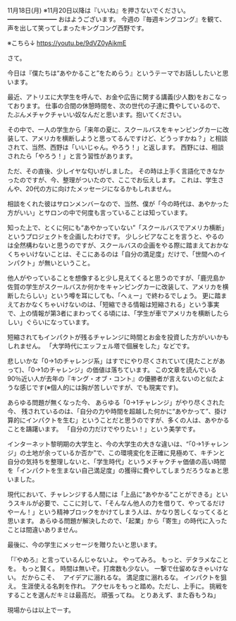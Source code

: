 11月18日(月) ※11月20日以降は『いいね』を押さないでください。
━━━━━━━━
おはようございます。
今週の『毎週キングコング』を観て、声を出して笑ってしまったキングコング西野です。

※こちら↓
https://youtu.be/9dVZ0yAikmE

さて。

今日は『僕たちは“あやかること”をためらう』というテーマでお話ししたいと思います。

最近、アトリエに大学生を呼んで、お金や広告に関する講義(少人数)をおこなっております。
仕事の合間の休憩時間を、次の世代の子達に費やしているので、たぶんメチャクチャいい奴なんだと思います。抱いてください。

その中で、一人の学生から「来年の夏に、スクールバスをキャンピングカーに改装して、アメリカを横断しようと思ってるんですけど、どうっすかね？」と相談されて、当然、西野は「いいじゃん。やろう！」と返します。
西野には、相談されたら「やろう！」と言う習性があります。

ただ、その直後、少しイヤな匂いがしました。
その時は上手く言語化できなかったのですが、今、整理がついたので、ここでお伝えします。
これは、学生さんや、20代の方に向けたメッセージになるかもしれません。

相談をくれた彼はサロンメンバーなので、当然、僕が「今の時代は、あやかった方がいい」とサロンの中で何度も言っていることは知っています。

知った上で、とくに何にも“あやかっていない”「スクールバスでアメリカ横断」というプロジェクトを企画したわけです。
少しシビアなことを言うと、やるのは全然構わないと思うのですが、スクールバスの企画をやる際に踏まえておかなくちゃいけないことは、そこにあるのは「自分の満足度」だけで、「世間へのインパクト」が無いということ。

他人がやっていることを想像すると少し見えてくると思うのですが、「鹿児島か佐賀の学生がスクールバスか何かをキャンピングカーに改装して、アメリカを横断したらしい」という噂を耳にしても、「へぇー」で終わるでしょう。
更に踏まえておかなくちゃいけないのは、「短縮できる情報は短縮される」という事実で、上の情報が第3者にまわってくる頃には、「学生が車でアメリカを横断したらしい」ぐらいになっています。

短縮されてもインパクトが残るチャレンジに時間とお金を投資した方がいいかもしれません。
「大学時代にエッフェル塔で個展をした」などです。

悲しいかな「0→1のチャレンジ系」はすでにやり尽くされていて(見たことがあって)、「0→1のチャレンジ」の価値は落ちています。
この文章を読んでいる90％近い人が去年の『キング・オブ・コント』の優勝者が言えないのと似たような感じです(※個人的には胸が苦しいですが、でも現実です)。

あらゆる問題が無くなった今、
あらゆる「0→1チャレンジ」がやり尽くされた今、
残されているのは、「自分の力や時間を超越した何かに“あやかって”、掛け算的にインパクトを生む」ということだと思うのですが、多くの人は、あやかることを躊躇います。
「自分の力だけでやりたい！」という美学です。

インターネット黎明期の大学生と、今の大学生の大きな違いは、“「0→1チャレンジ」の土地が余っているか否か”で、この環境変化を正確に見極めて、キチンと自分の気持ちを整理しないと、「学生時代」というメチャクチャ価値の高い時間を「インパクトを生まない自己満足度」の獲得に費やしてしまうだろうなぁと思いました。

現代において、チャレンジする人間には「上品に“あやかる”ことができる」というスキルが必要で、ここに対して、「そんなん他人の力を借りて、やってるだけやーん！」という精神ブロックをかけてしまう人は、かなり苦しくなってくると思います。
あらゆる問題が解決したので、「起業」から「寄生」の時代に入ったことは間違いありません。

最後に、今の学生にメッセージを贈りたいと思います。

「『やめろ』と言っているんじゃないよ。
やってみろ。
もっと、デタラメなことを。
もっと賢く。
時間は無いぞ。打席数も少ない。
一撃で仕留めなきゃいけない。
だからこそ、　
アイデアに溺れるな。
満足度に溺れるな。
インパクトを狙え。
生涯使える名刺を作れ。
アクセルをもっと踏め。ただし、上手に。
挑戦をすることを選んだキミは最高だ。
頑張ってね。
とりあえず、また呑もうね」

現場からは以上でーす。
